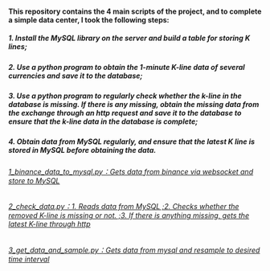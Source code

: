 #### This repository contains the 4 main scripts of the project, and to complete a simple data center, I took the following steps:
##### 1. Install the MySQL library on the server and build a table for storing K lines;
##### 2. Use a python program to obtain the 1-minute K-line data of several currencies and save it to the database;
##### 3. Use a python program to regularly check whether the k-line in the database is missing. If there is any missing, obtain the missing data from the exchange through an http request and save it to the database to ensure that the k-line data in the database is complete;
##### 4. Obtain data from MySQL regularly, and ensure that the latest K line is stored in MySQL before obtaining the data.
###### [1_binance_data_to_mysql.py：Gets data from binance via websocket and store to MySQL](https://github.com/JiahaoLi-creator/Build-A-Cryptocurrency-Data-Center-with-MySQL/blob/master/1_binance_data_to_mysql.py)
###### [2_check_data.py：1. Reads data from MySQL ;2. Checks whether the removed K-line is missing or not. ;3. If there is anything missing, gets the latest K-line through http](https://github.com/JiahaoLi-creator/Build-A-Cryptocurrency-Data-Center-with-MySQL/blob/master/2_check_data.py)
###### [3_get_data_and_sample.py：Gets data from mysql and resample to desired time interval](https://github.com/JiahaoLi-creator/Build-A-Cryptocurrency-Data-Center-with-MySQL/blob/master/3_get_data_and_sample.py)
